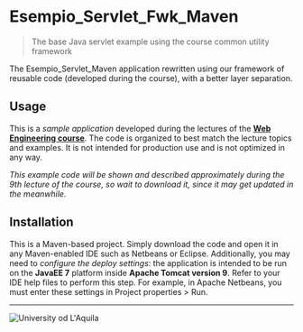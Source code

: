 # Esempio_Servlet_Fwk_Maven
> The base Java servlet example using the course common utility framework

The Esempio_Servlet_Maven application rewritten using our framework of reusable code (developed during the course), with a better layer separation.

## Usage

This is a *sample application* developed during the lectures of the  [**Web Engineering course**](https://people.disim.univaq.it/~dellapenna/content.php?page=students). The code is organized to best match the lecture topics and examples. It is not intended for production use and is not optimized in any way. 

*This example code will be shown and described approximately during the 9th lecture of the course, so wait to download it, since it may get updated in the meanwhile.*

## Installation

This is a Maven-based project. Simply download the code and open it in any Maven-enabled IDE such as Netbeans or Eclipse. Additionally, you may need to *configure the deploy settings*: the application is intended to be run on the **JavaEE 7** platform inside **Apache Tomcat version 9**. Refer to your IDE help files to perform this step. For example, in Apache Netbeans, you must enter these settings in Project properties > Run.

 
---

![University od L'Aquila](https://www.disim.univaq.it/skins/aqua/img/logo2021-2.png)
